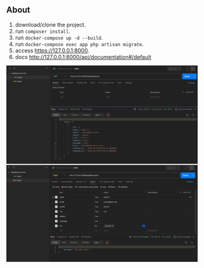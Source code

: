 ## About

1. download/clone the project.
2. run `composer install`.
3. run `docker-compose up -d --build`.
4. run `docker-compose exec app php artisan migrate`.
5. access https://127.0.0.1:8000.
6. docs http://127.0.0.1:8000/api/documentation#/default

![img_1.png](img_1.png)
![img.png](img.png)
